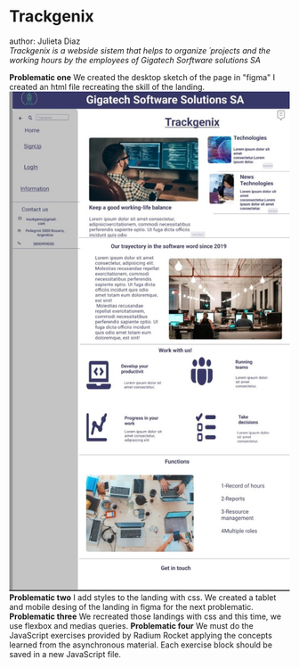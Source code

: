 # Trackgenix
author: Julieta Diaz\
*Trackgenix is ​​a webside sistem that helps to organize ´projects and the working hours by the employees of Gigatech Sorftware solutions SA*

**Problematic one**
We created the desktop sketch of the page in "figma"
I created an html file recreating the skill of the landing.
![ScreenShot](/Semana1/assets/figma.png.jpeg)
**Problematic two**
I add styles to the landing with css.
We created a tablet and mobile desing of the landing in figma for the next problematic.
**Problematic three**
We recreated those landings with css and this time, we use flexbox and medias queries.
**Problematic four**
We must do the JavaScript exercises provided by Radium Rocket applying the concepts learned from the asynchronous material.
Each exercise block should be saved in a new JavaScript file. 


